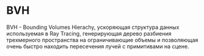 # BVH
BVH - Bounding Volumes Hierachy, ускоряющая структура данных используемая в Ray Tracing, генерирующая дерево разбиения трехмерного пространства на ограничивающие объемы и позволяющая очень быстро находить пересечения лучей с примитивами на сцене.
